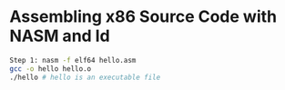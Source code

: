 # Assembling x86 Source Code with NASM and ld
```Bash
Step 1: nasm -f elf64 hello.asm    
gcc -o hello hello.o 
./hello # hello is an executable file
```
